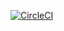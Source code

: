 [![CircleCI](https://circleci.com/gh/MateuszWolkowicz/CleanMVPRetrofitRxDaggerBoilerplate/tree/Kotlin.svg?style=svg)](https://circleci.com/gh/MateuszWolkowicz/CleanMVPRetrofitRxDaggerBoilerplate/tree/Kotlin)
